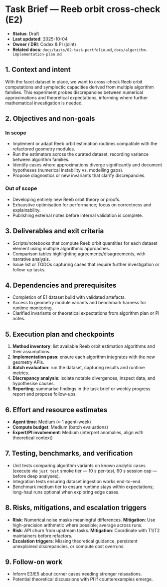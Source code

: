# Task Brief — Reeb orbit cross-check (E2)

- **Status**: Draft
- **Last updated**: 2025-10-04
- **Owner / DRI**: Codex & PI (joint)
- **Related docs**: `docs/tasks/02-task-portfolio.md`, `docs/algorithm-implementation-plan.md`

## 1. Context and intent

With the facet dataset in place, we want to cross-check Reeb orbit computations and symplectic
capacities derived from multiple algorithm families. This experiment probes discrepancies between
numerical approximations and theoretical expectations, informing where further mathematical
investigation is needed.

## 2. Objectives and non-goals

### In scope

- Implement or adapt Reeb orbit estimation routines compatible with the refactored geometry modules.
- Run the estimators across the curated dataset, recording variance between algorithm families.
- Identify cases where approximations diverge significantly and document hypotheses (numerical
  instability vs. modelling gaps).
- Propose diagnostics or new invariants that clarify discrepancies.

### Out of scope

- Developing entirely new Reeb orbit theory or proofs.
- Exhaustive optimisation for performance; focus on correctness and explainability.
- Publishing external notes before internal validation is complete.

## 3. Deliverables and exit criteria

- Scripts/notebooks that compute Reeb orbit quantities for each dataset element using multiple
  algorithmic approaches.
- Comparison tables highlighting agreements/disagreements, with narrative analysis.
- Issue list or TODOs capturing cases that require further investigation or follow-up tasks.

## 4. Dependencies and prerequisites

- Completion of E1 dataset build with validated artefacts.
- Access to geometry module variants and benchmark harness for runtime monitoring.
- Clarified invariants or theoretical expectations from algorithm plan or PI notes.

## 5. Execution plan and checkpoints

1. **Method inventory**: list available Reeb orbit estimation algorithms and their assumptions.
1. **Implementation pass**: ensure each algorithm integrates with the new geometry APIs.
1. **Batch evaluation**: run the dataset, capturing results and runtime metrics.
1. **Discrepancy analysis**: isolate notable divergences, inspect data, and hypothesise causes.
1. **Reporting**: summarise findings in the task brief or weekly progress report and propose
   follow-ups.

## 6. Effort and resource estimates

- **Agent time**: Medium (≈ 1 agent-week)
- **Compute budget**: Medium (batch evaluations)
- **Expert/PI involvement**: Medium (interpret anomalies, align with theoretical context)

## 7. Testing, benchmarks, and verification

- Unit tests comparing algorithm variants on known analytic cases (execute via `just test` smoke
  tier — 10 s per-test, 60 s session cap — before deep analyses).
- Integration tests ensuring dataset ingestion works end-to-end.
- Benchmark medium tier to ensure runtime stays within expectations; long-haul runs optional when
  exploring edge cases.

## 8. Risks, mitigations, and escalation triggers

- **Risk**: Numerical noise masks meaningful differences. **Mitigation**: Use high-precision
  arithmetic where possible; average across runs.
- **Risk**: API churn from upstream tasks. **Mitigation**: Coordinate with T1/T2 maintainers before
  refactors.
- **Escalation triggers**: Missing theoretical guidance, persistent unexplained discrepancies, or
  compute cost overruns.

## 9. Follow-on work

- Inform E3/E5 about corner cases needing stronger relaxations.
- Potential theoretical discussions with PI if counterexamples emerge.
